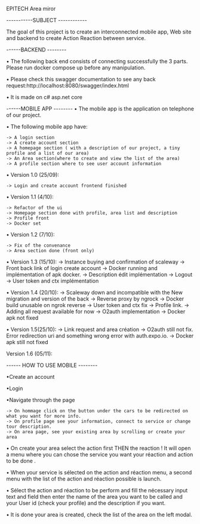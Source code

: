 EPITECH Area miror

-----------SUBJECT ------------

The goal of this project is to create an interconnected mobile app, Web site and backend to create Action Reaction  between service.

------BACKEND --------

• The following back end consists of  connecting successfully the 3 parts. Please run docker compose up before any manipulation.

• Please check this swagger documentation to see any back request:http://localhost:8080/swagger/index.html

• It is made on c#  asp.net core

------MOBILE APP --------
• The mobile app is the application on telephone of our project.

• The following mobile app have:

    -> A login section 
    -> A create account section 
    -> A homepage section ( with a description of our project, a tiny profile and a list of our area)
    -> An Area section(where to create and view the list of the area)
    -> A profile section where to see user account information
 

• Version 1.0 (25/09):

    -> Login and create account frontend finished

• Version 1.1 (4/10):

    -> Refactor of the ui
    -> Homepage section done with profile, area list and description
    -> Profile front
    -> Docker set

• Version 1.2 (7/10):

    -> Fix of the convenance
    -> Area section done (front only)

• Version 1.3 (15/10):
    -> Instance buying and confirmation of scaleway
    -> Front back link of login create account
    -> Docker running and implémentation of apk docker.
    -> Description édit implémentation
    ->  Logout 
    -> User token and ctx implémentation 

• Version 1.4 (20/10):
    -> Scaleway down and incompatible with the New migration and version of the back
    -> Reverse proxy by ngrock 
    -> Docker build unusable on ngrok reverse
    -> User token and ctx fix
    -> Profile link.
    -> Adding all request available for now
    -> O2auth implementation 
    -> Docker apk not fixed

• Version 1.5(25/10):
    -> Link request and area création
    -> O2auth  still not fix. Error redirection uri and something wrong error with auth.expo.io. 
    -> Docker apk still not fixed

Version 1.6 (05/11):

------ HOW TO USE MOBILE --------

•Create an account

•Login

•Navigate through the page

    -> On hommage click on the button under the cars to be redirected on what you want for more info.
    -> On profile page see your information, connect to service or change tour description.
    -> On area page, see your existing area by scrolling or create your area

• On create your area select the action first THEN the reaction ! It will open a menu where you can chose the service you want your réaction and action  to be done .

• When your service is sélected on the action and réaction menu, a second menu with the list of the action and réaction possible is launch.

• Sélect the action and réaction to be perform and fill the nécessary input text and field then enter the name of the area you want to be called and your User id (check your profile) and the description if you want.

• It is done your area is created, check the list of the area on the left modal.